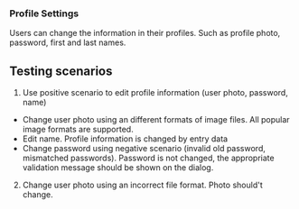 ### Profile Settings

Users can change the information in their profiles. Such as profile photo, password, first and last names.

## Testing scenarios

1. Use positive scenario to edit profile information (user photo, password, name)
- Change user photo using an different formats of image files. All popular image formats are supported.
- Edit name. Profile information is changed by entry data
- Change password using negative scenario (invalid old password, mismatched passwords). Password is not changed, the appropriate validation message should be shown on the dialog.
2. Change user photo using an incorrect file format. Photo should't change.